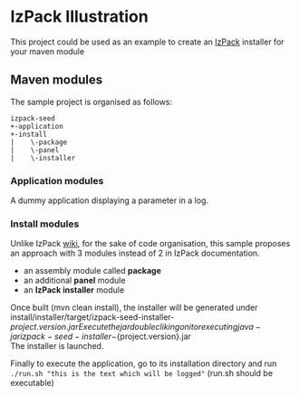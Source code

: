 # IzPack Illustration

This project could be used as an example to create an [IzPack](http://izpack.org/) installer for your maven module

## Maven modules
The sample project is organised as follows:

    izpack-seed
    +-application
    +-install
    |    \-package
    |    \-panel
    |    \-installer

### Application modules
A dummy application displaying a parameter in a log.

### Install modules
Unlike IzPack [wiki](http://docs.codehaus.org/display/IZPACK/Compiling+Using+Maven), for the sake of code organisation, this sample proposes an approach with 3 modules instead of 2 in IzPack documentation.

* an assembly module called __package__
* an additional __panel__ module
* an __IzPack installer__ module

Once built (mvn clean install), the installer will be generated under install/installer/target/izpack-seed-installer-${project.version}.jar  
Execute the jar double cliking on it or executing java - jar izpack-seed-installer-${project.version}.jar  
The installer is launched.

Finally to execute the application, go to its installation directory and run
`./run.sh "this is the text which will be logged"`
(run.sh should be executable)
